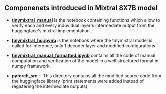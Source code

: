 ## Componenets introduced in Mixtral 8X7B model



- **[tinymixtral_manual](tinymixtral_manual.ipynb)** is the notebook containing functions which allow to verify each and every induvidual layer's intermediate output from the huggingface's mixtral implementation.


- **[tinymixtral_hg.ipynb](tinymixtral_hg.ipynb)** is the notebook where the tinymixtral model is called for inference, only 1 decoder layer and modified configurations

- **[tinymixtral_manual_formatted.ipynb](tinymixtral_manual_formatted.ipynb)** contains all the code of manual computation and verification of the model in a well structured format in numpy framework.

- **pytorch_src** :- This directory contains all the modified source code from the huggingface library (print statements were added instead of registering the intermediate outputs)